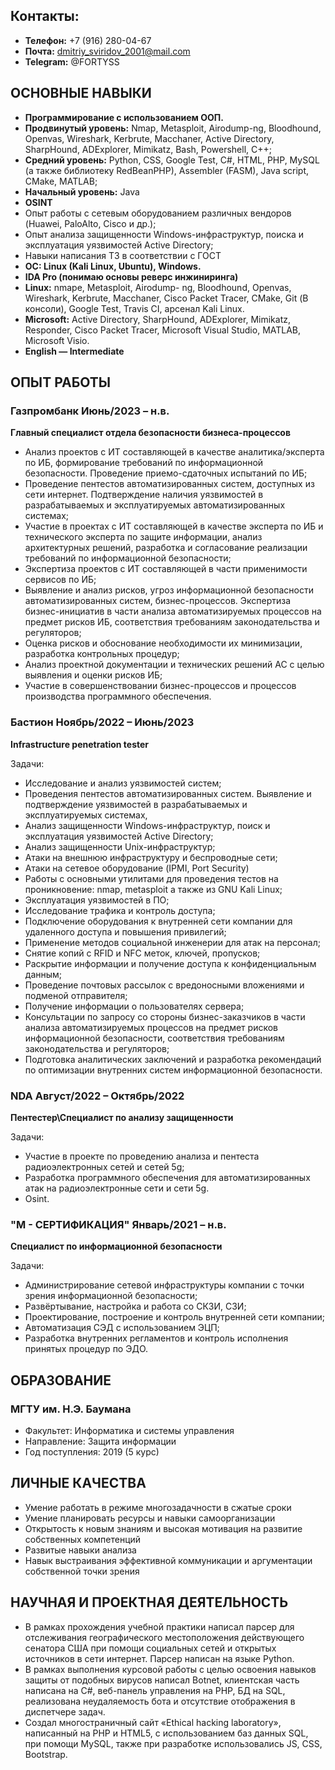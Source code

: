 ## **Контакты:**

  * **Телефон:** +7 (916) 280-04-67
  * **Почта:** dmitriy_sviridov_2001@mail.com
  * **Telegram:** @FORTYSS



## **ОСНОВНЫЕ НАВЫКИ**

  * **Программирование с
использованием ООП.**
  * **Продвинутый уровень:** Nmap,
Metasploit, Airodump-ng,
Bloodhound, Openvas, Wireshark,
Kerbrute, Macchaner, Active
Directory, SharpHound, ADExplorer,
Mimikatz, Bash, Powershell, C++;
  * **Средний уровень:** Python, CSS,
Google Test, C#, HTML, PHP,
MySQL (а также библиотеку
RedBeanPHP), Assembler (FASM),
Java script, CMake, MATLAB;
  * **Начальный уровень:** Java
  * **OSINT**
  * Опыт работы с сетевым
оборудованием различных вендоров
(Huawei, PaloAlto, Cisco и др.);
  * Опыт анализа защищенности
Windows-инфраструктур, поиска и
эксплуатация уязвимостей Active
Directory;
  * Навыки написания ТЗ в
соответствии с ГОСТ
  * **OC: Linux (Kali Linux, Ubuntu),
Windows.**
  * **IDA Pro (понимаю основы реверс
инжиниринга)**
  * **Linux:** nmape, Metasploit, Airodump-
ng, Bloodhound, Openvas, Wireshark,
Kerbrute, Macchaner, Cisco Packet
Tracer, CMake, Git (В консоли),
Google Test, Travis CI, арсенал Kali
Linux.
  * **Microsoft:** Active Directory,
SharpHound, ADExplorer, Mimikatz,
Responder, Cisco Packet Tracer,
Microsoft Visual Studio, MATLAB,
Microsoft Visio.
  * **English — Intermediate**


  
## **ОПЫТ РАБОТЫ**

### **Газпромбанк Июнь/2023 – н.в.**
**Главный специалист отдела безопасности бизнеса-процессов**
  * Анализ проектов с ИТ составляющей в качестве аналитика/эксперта по ИБ, формирование требований по информационной безопасности. Проведение приемо-сдаточных испытаний по ИБ;
  * Проведение пентестов автоматизированных систем, доступных из сети интернет. Подтверждение наличия уязвимостей в разрабатываемых и эксплуатируемых автоматизированных системах;
  * Участие в проектах с ИТ составляющей в качестве эксперта по ИБ и технического эксперта по защите информации, анализ архитектурных решений, разработка и согласование реализации требований по информационной безопасности;
  * Экспертиза проектов с ИТ составляющей в части применимости сервисов по ИБ;
  * Выявление и анализ рисков, угроз информационной безопасности автоматизированных систем, бизнес-процессов. Экспертиза бизнес-инициатив в части анализа автоматизируемых процессов на предмет рисков ИБ, соответствия требованиям законодательства и регуляторов;
  * Оценка рисков и обоснование необходимости их минимизации, разработка контрольных процедур;
  * Анализ проектной документации и технических решений АС с целью выявления и оценки рисков ИБ;
  * Участие в совершенствовании бизнес-процессов и процессов производства программного обеспечения.

### **Бастион Ноябрь/2022 – Июнь/2023**
**Infrastructure penetration tester**

Задачи:
  * Исследование и анализ уязвимостей систем;
  * Проведения пентестов автоматизированных систем.
Выявление и подтверждение уязвимостей в разрабатываемых
и эксплуатируемых системах,
  * Анализ защищенности Windows-инфраструктур, поиск и
эксплуатация уязвимостей Active Directory;
  * Анализ защищенности Unix-инфраструктур;
  * Атаки на внешнюю инфраструктуру и беспроводные сети;
  * Атаки на сетевое оборудование (IPMI, Port Security)
  * Работы с основными утилитами для проведения тестов на
проникновение: nmap, metasploit а также из GNU Kali Linux;
  * Эксплуатация уязвимостей в ПО;
  * Исследование трафика и контроль доступа;
  * Подключение оборудования к внутренней сети компании для
удаленного доступа и повышения привилегий;
  * Применение методов социальной инженерии для атак на
персонал;
  * Снятие копий с RFID и NFC меток, ключей, пропусков;
  * Раскрытие информации и получение доступа к
конфиденциальным данным;
  * Проведение почтовых рассылок с вредоносными вложениями
и подменой отправителя;
  * Получение информации о пользователях сервера;
  * Консультации по запросу со стороны бизнес-заказчиков в
части анализа автоматизируемых процессов на предмет рисков
информационной безопасности, соответствия требованиям
законодательства и регуляторов;
  * Подготовка аналитических заключений и разработка
рекомендаций по оптимизации внутренних систем
информационной безопасности.

### **NDA Август/2022 – Октябрь/2022**
**Пентестер\Специалист по анализу защищенности**

Задачи:
  * Участие в проекте по проведению анализа и пентеста
радиоэлектронных сетей и сетей 5g;
  * Разработка программного обеспечения для
автоматизированных атак на радиоэлектронные сети и сети 5g.
  * Osint.
    
### **"М - СЕРТИФИКАЦИЯ" Январь/2021 – н.в.**
**Специалист по информационной безопасности**

Задачи:
  * Администрирование сетевой инфраструктуры компании с
точки зрения информационной безопасности;
  * Развёртывание, настройка и работа со СКЗИ, СЗИ;
  * Проектирование, построение и контроль внутренней сети
компании;
  * Автоматизация СЭД с использованием ЭЦП;
  * Разработка внутренних регламентов и контроль исполнения
принятых процедур по ЭДО.



## **ОБРАЗОВАНИЕ**

### **МГТУ им. Н.Э. Баумана**
  * Факультет: Информатика и
системы управления
  * Направление: Защита
информации
  * Год поступления: 2019 (5 курс)



## **ЛИЧНЫЕ КАЧЕСТВА**

  * Умение работать в режиме многозадачности в сжатые
сроки
  * Умение планировать ресурсы и навыки
самоорганизации
  * Открытость к новым знаниям и высокая мотивация на
развитие собственных компетенций
  * Развитые навыки анализа
  * Навык выстраивания эффективной коммуникации и
аргументации собственной точки зрения



## **НАУЧНАЯ И ПРОЕКТНАЯ ДЕЯТЕЛЬНОСТЬ**

  * В рамках прохождения учебной практики написал парсер для
отслеживания географического местоположения действующего
сенатора США при помощи социальных сетей и открытых
источников в сети интернет. Парcер написан на языке Python.
  * В рамках выполнения курсовой работы с целью освоения
навыков защиты от подобных вирусов написал Botnet,
клиентская часть написана на C#, веб-панель управления на
PHP, БД на SQL, реализована неудаляемость бота и отсутствие
отображения в диспетчере задач.
  * Создал многостраничный сайт «Ethical hacking laboratory»,
написанный на PHP и HTML5, c использованием баз данных
SQL, при помощи MySQL, также при разработке
использовались JS, CSS, Bootstrap.
